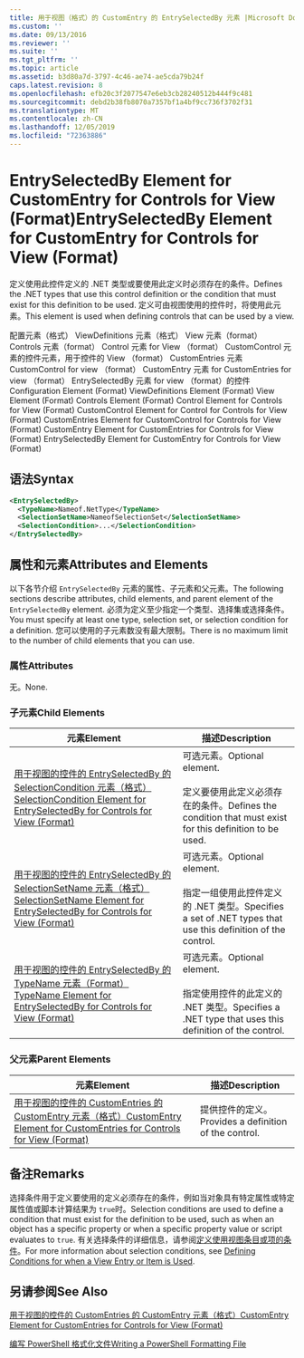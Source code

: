 ```yaml
---
title: 用于视图（格式）的 CustomEntry 的 EntrySelectedBy 元素 |Microsoft Docs
ms.custom: ''
ms.date: 09/13/2016
ms.reviewer: ''
ms.suite: ''
ms.tgt_pltfrm: ''
ms.topic: article
ms.assetid: b3d80a7d-3797-4c46-ae74-ae5cda79b24f
caps.latest.revision: 8
ms.openlocfilehash: efb20c3f2077547e6eb3cb28240512b444f9c481
ms.sourcegitcommit: debd2b38fb8070a7357bf1a4bf9cc736f3702f31
ms.translationtype: MT
ms.contentlocale: zh-CN
ms.lasthandoff: 12/05/2019
ms.locfileid: "72363886"
---
```

# <a name="entryselectedby-element-for-customentry-for-controls-for-view-format"></a><span data-ttu-id="6ceda-102">EntrySelectedBy Element for CustomEntry for Controls for View (Format)</span><span class="sxs-lookup"><span data-stu-id="6ceda-102">EntrySelectedBy Element for CustomEntry for Controls for View (Format)</span></span>

<span data-ttu-id="6ceda-103">定义使用此控件定义的 .NET 类型或要使用此定义时必须存在的条件。</span><span class="sxs-lookup"><span data-stu-id="6ceda-103">Defines the .NET types that use this control definition or the condition that must exist for this definition to be used.</span></span> <span data-ttu-id="6ceda-104">定义可由视图使用的控件时，将使用此元素。</span><span class="sxs-lookup"><span data-stu-id="6ceda-104">This element is used when defining controls that can be used by a view.</span></span>

<span data-ttu-id="6ceda-105">配置元素（格式） ViewDefinitions 元素（格式） View 元素（format） Controls 元素（format） Control 元素 for View （format） CustomControl 元素的控件元素，用于控件的 View （format） CustomEntries 元素CustomControl for view （format） CustomEntry 元素 for CustomEntries for view （format） EntrySelectedBy 元素 for view （format）的控件</span><span class="sxs-lookup"><span data-stu-id="6ceda-105">Configuration Element (Format) ViewDefinitions Element (Format) View Element (Format) Controls Element (Format) Control Element for Controls for View (Format) CustomControl Element for Control for Controls for View (Format) CustomEntries Element for CustomControl for Controls for View (Format) CustomEntry Element for CustomEntries for Controls for View (Format) EntrySelectedBy Element for CustomEntry for Controls for View (Format)</span></span>

## <a name="syntax"></a><span data-ttu-id="6ceda-106">语法</span><span class="sxs-lookup"><span data-stu-id="6ceda-106">Syntax</span></span>

```xml
<EntrySelectedBy>
  <TypeName>Nameof.NetType</TypeName>
  <SelectionSetName>NameofSelectionSet</SelectionSetName>
  <SelectionCondition>...</SelectionCondition>
</EntrySelectedBy>
```

## <a name="attributes-and-elements"></a><span data-ttu-id="6ceda-107">属性和元素</span><span class="sxs-lookup"><span data-stu-id="6ceda-107">Attributes and Elements</span></span>

<span data-ttu-id="6ceda-108">以下各节介绍 `EntrySelectedBy` 元素的属性、子元素和父元素。</span><span class="sxs-lookup"><span data-stu-id="6ceda-108">The following sections describe attributes, child elements, and parent element of the `EntrySelectedBy` element.</span></span> <span data-ttu-id="6ceda-109">必须为定义至少指定一个类型、选择集或选择条件。</span><span class="sxs-lookup"><span data-stu-id="6ceda-109">You must specify at least one type, selection set, or selection condition for a definition.</span></span> <span data-ttu-id="6ceda-110">您可以使用的子元素数没有最大限制。</span><span class="sxs-lookup"><span data-stu-id="6ceda-110">There is no maximum limit to the number of child elements that you can use.</span></span>

### <a name="attributes"></a><span data-ttu-id="6ceda-111">属性</span><span class="sxs-lookup"><span data-stu-id="6ceda-111">Attributes</span></span>

<span data-ttu-id="6ceda-112">无。</span><span class="sxs-lookup"><span data-stu-id="6ceda-112">None.</span></span>

### <a name="child-elements"></a><span data-ttu-id="6ceda-113">子元素</span><span class="sxs-lookup"><span data-stu-id="6ceda-113">Child Elements</span></span>

|<span data-ttu-id="6ceda-114">元素</span><span class="sxs-lookup"><span data-stu-id="6ceda-114">Element</span></span>|<span data-ttu-id="6ceda-115">描述</span><span class="sxs-lookup"><span data-stu-id="6ceda-115">Description</span></span>|
|-------------|-----------------|
|[<span data-ttu-id="6ceda-116">用于视图的控件的 EntrySelectedBy 的 SelectionCondition 元素（格式）</span><span class="sxs-lookup"><span data-stu-id="6ceda-116">SelectionCondition Element for EntrySelectedBy for Controls for View (Format)</span></span>](./selectioncondition-element-for-entryselectedby-for-controls-for-view-format.md)|<span data-ttu-id="6ceda-117">可选元素。</span><span class="sxs-lookup"><span data-stu-id="6ceda-117">Optional element.</span></span><br /><br /> <span data-ttu-id="6ceda-118">定义要使用此定义必须存在的条件。</span><span class="sxs-lookup"><span data-stu-id="6ceda-118">Defines the condition that must exist for this definition to be used.</span></span>|
|[<span data-ttu-id="6ceda-119">用于视图的控件的 EntrySelectedBy 的 SelectionSetName 元素（格式）</span><span class="sxs-lookup"><span data-stu-id="6ceda-119">SelectionSetName Element for EntrySelectedBy for Controls for View (Format)</span></span>](./selectionsetname-element-for-entryselectedby-for-controls-for-view-format.md)|<span data-ttu-id="6ceda-120">可选元素。</span><span class="sxs-lookup"><span data-stu-id="6ceda-120">Optional element.</span></span><br /><br /> <span data-ttu-id="6ceda-121">指定一组使用此控件定义的 .NET 类型。</span><span class="sxs-lookup"><span data-stu-id="6ceda-121">Specifies a set of .NET types that use this definition of the control.</span></span>|
|[<span data-ttu-id="6ceda-122">用于视图的控件的 EntrySelectedBy 的 TypeName 元素（Format）</span><span class="sxs-lookup"><span data-stu-id="6ceda-122">TypeName Element for EntrySelectedBy for Controls for View (Format)</span></span>](./typename-element-for-entryselectedby-for-controls-for-view-format.md)|<span data-ttu-id="6ceda-123">可选元素。</span><span class="sxs-lookup"><span data-stu-id="6ceda-123">Optional element.</span></span><br /><br /> <span data-ttu-id="6ceda-124">指定使用控件的此定义的 .NET 类型。</span><span class="sxs-lookup"><span data-stu-id="6ceda-124">Specifies a .NET type that uses this definition of the control.</span></span>|

### <a name="parent-elements"></a><span data-ttu-id="6ceda-125">父元素</span><span class="sxs-lookup"><span data-stu-id="6ceda-125">Parent Elements</span></span>

|<span data-ttu-id="6ceda-126">元素</span><span class="sxs-lookup"><span data-stu-id="6ceda-126">Element</span></span>|<span data-ttu-id="6ceda-127">描述</span><span class="sxs-lookup"><span data-stu-id="6ceda-127">Description</span></span>|
|-------------|-----------------|
|[<span data-ttu-id="6ceda-128">用于视图的控件的 CustomEntries 的 CustomEntry 元素（格式）</span><span class="sxs-lookup"><span data-stu-id="6ceda-128">CustomEntry Element for CustomEntries for Controls for View (Format)</span></span>](./customentry-element-for-customentries-for-controls-for-view-format.md)|<span data-ttu-id="6ceda-129">提供控件的定义。</span><span class="sxs-lookup"><span data-stu-id="6ceda-129">Provides a definition of the control.</span></span>|

## <a name="remarks"></a><span data-ttu-id="6ceda-130">备注</span><span class="sxs-lookup"><span data-stu-id="6ceda-130">Remarks</span></span>

<span data-ttu-id="6ceda-131">选择条件用于定义要使用的定义必须存在的条件，例如当对象具有特定属性或特定属性值或脚本计算结果为 `true`时。</span><span class="sxs-lookup"><span data-stu-id="6ceda-131">Selection conditions are used to define a condition that must exist for the definition to be used, such as when an object has a specific property or when a specific property value or script evaluates to `true`.</span></span> <span data-ttu-id="6ceda-132">有关选择条件的详细信息，请参阅[定义使用视图条目或项的条件](./defining-conditions-for-displaying-data.md)。</span><span class="sxs-lookup"><span data-stu-id="6ceda-132">For more information about selection conditions, see [Defining Conditions for when a View Entry or Item is Used](./defining-conditions-for-displaying-data.md).</span></span>

## <a name="see-also"></a><span data-ttu-id="6ceda-133">另请参阅</span><span class="sxs-lookup"><span data-stu-id="6ceda-133">See Also</span></span>

[<span data-ttu-id="6ceda-134">用于视图的控件的 CustomEntries 的 CustomEntry 元素（格式）</span><span class="sxs-lookup"><span data-stu-id="6ceda-134">CustomEntry Element for CustomEntries for Controls for View (Format)</span></span>](./customentry-element-for-customentries-for-controls-for-view-format.md)

[<span data-ttu-id="6ceda-135">编写 PowerShell 格式化文件</span><span class="sxs-lookup"><span data-stu-id="6ceda-135">Writing a PowerShell Formatting File</span></span>](./writing-a-powershell-formatting-file.md)
